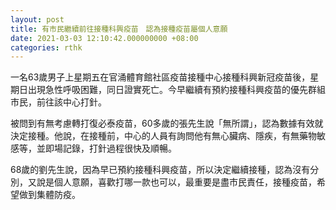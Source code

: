 ```yaml
---
layout: post
title: 有市民繼續前往接種科興疫苗　認為接種疫苗屬個人意願
date: 2021-03-03 12:10:42.000000000 +08:00
categories: rthk
---
```


一名63歲男子上星期五在官涌體育館社區疫苗接種中心接種科興新冠疫苗後，星期日出現急性呼吸困難，同日證實死亡。今早繼續有預約接種科興疫苗的優先群組市民，前往該中心打針。

被問到有無考慮轉打復必泰疫苗，60多歲的張先生說「無所謂」，認為數據有效就決定接種。他說，在接種前，中心的人員有詢問他有無心臟病、隱疾，有無藥物敏感等，並即場記錄，打針過程很快及順暢。

68歲的劉先生說，因為早已預約接種科興疫苗，所以決定繼續接種，認為沒有分別，又說是個人意願，喜歡打哪一款也可以，最重要是盡市民責任，接種疫苗，希望做到集體防疫。

